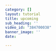 ```yaml
---
category: []
layout: tutorial
title: upcoming
sub_heading: ''
video_id: "384700038"
banner_image: ''
date: 

---
```

